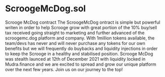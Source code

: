 # ScroogeMcDog.sol
Scrooge McDog contract
The ScroogeMcDog ontract is simple but powerful writen in order to help Scrooge grow with great portion of the 10% buy/sell tax received going straight to marketing and further advanced of the scroogemc.dog platform and company. With 1million tokens available, the team/devs has never and will never purchase any tokens for our own benefits but we will frequently do buybacks and liquidity injections in order to keep the Scrooge in a healthy and stabilised position. Scrooge McDog was stealth launced at 12th of December 2021 with liquidity locked in Mudra.finance and we are excited to spread and grow our unique platform over the next few years. Join us on our journey to the top!
